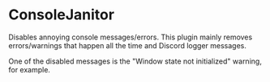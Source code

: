 # ConsoleJanitor

Disables annoying console messages/errors. This plugin mainly removes errors/warnings that happen all the time and Discord logger messages.

One of the disabled messages is the "Window state not initialized" warning, for example.


